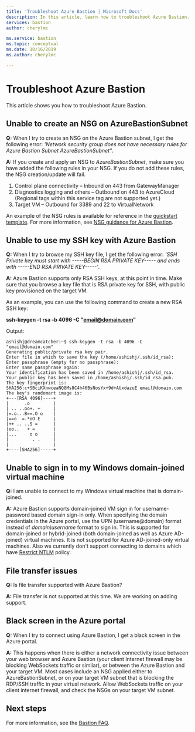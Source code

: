 ```yaml
---
title: 'Troubleshoot Azure Bastion | Microsoft Docs'
description: In this article, learn how to troubleshoot Azure Bastion.
services: bastion
author: cherylmc

ms.service: bastion
ms.topic: conceptual
ms.date: 10/16/2019
ms.author: cherylmc

---
```


# Troubleshoot Azure Bastion

This article shows you how to troubleshoot Azure Bastion.

## <a name="nsg"></a>Unable to create an NSG on AzureBastionSubnet

**Q:** When I try to create an NSG on the Azure Bastion subnet, I get the following error: *'Network security group <NSG name> does not have necessary rules for Azure Bastion Subnet AzureBastionSubnet"*.

**A:** If you create and apply an NSG to *AzureBastionSubnet*, make sure you have added the following rules in your NSG. If you do not add these rules, the NSG creation/update will fail.

1. Control plane connectivity – Inbound on 443 from GatewayManager
2. Diagnostics logging and others – Outbound on 443 to AzureCloud (Regional tags within this service tag are not supported yet.)
3. Target VM – Outbound for 3389 and 22 to VirtualNetwork

An example of the NSG rules is available for reference in the [quickstart template](https://github.com/Azure/azure-quickstart-templates/tree/master/101-azure-bastion).
For more information, see [NSG guidance for Azure Bastion](bastion-nsg.md).

## <a name="sshkey"></a>Unable to use my SSH key with Azure Bastion

**Q:** When I try to browse my SSH key file, I get the following error: *'SSH Private key must start with -----BEGIN RSA PRIVATE KEY----- and ends with -----END RSA PRIVATE KEY-----'*.

**A:** Azure Bastion supports only RSA SSH keys, at this point in time. Make sure that you browse a key file that is RSA private key for SSH, with public key provisioned on the target VM. 

As an example, you can use the following command to create a new RSA SSH key:

**ssh-keygen -t rsa -b 4096 -C "email@domain.com"**

Output:

```
ashishj@dreamcatcher:~$ ssh-keygen -t rsa -b 4096 -C "email@domain.com"
Generating public/private rsa key pair.
Enter file in which to save the key (/home/ashishj/.ssh/id_rsa):
Enter passphrase (empty for no passphrase):
Enter same passphrase again:
Your identification has been saved in /home/ashishj/.ssh/id_rsa.
Your public key has been saved in /home/ashishj/.ssh/id_rsa.pub.
The key fingerprint is:
SHA256:c+SBciKXnwceaNQ8Ms8C4h46BsNosYx+9d+AUxdazuE email@domain.com
The key's randomart image is:
+---[RSA 4096]----+
|      .o         |
| .. ..oo+. +     |
|=.o...B==.O o    |
|==o  =.*oO E     |
|++ .. ..S =      |
|oo..   + =       |
|...     o o      |
|         . .     |
|                 |
+----[SHA256]-----+
```

## <a name="domain"></a>Unable to sign in to my Windows domain-joined virtual machine

**Q:** I am unable to connect to my Windows virtual machine that is domain-joined.

**A:** Azure Bastion supports domain-joined VM sign in for username-password based domain sign-in only. When specifying the domain credentials in  the Azure portal, use the UPN (username@domain) format instead of *domain\username* format to sign in. This is supported for domain-joined or hybrid-joined (both domain-joined as well as Azure AD-joined) virtual machines. It is not supported for Azure AD-joined-only virtual machines. Also we currently don't support connecting to domains which have [Restrict NTLM](https://docs.microsoft.com/windows/security/threat-protection/security-policy-settings/network-security-restrict-ntlm-ntlm-authentication-in-this-domain) policy.

## <a name="filetransfer"></a>File transfer issues

**Q:** Is file transfer supported with Azure Bastion?

**A:** File transfer is not supported at this time. We are working on adding support.

## <a name="blackscreen"></a>Black screen in the Azure portal

**Q:** When I try to connect using Azure Bastion, I get a black screen in the Azure portal.

**A:** This happens when there is either a network connectivity issue between your web browser and Azure Bastion (your client Internet firewall may be blocking WebSockets traffic or similar), or between the Azure Bastion and your target VM. Most cases include an NSG applied either to AzureBastionSubnet, or on your target VM subnet that is blocking the RDP/SSH traffic in your virtual network. Allow WebSockets traffic on your client internet firewall, and check the NSGs on your target VM subnet.

## Next steps

For more information, see the [Bastion FAQ](bastion-faq.md).
